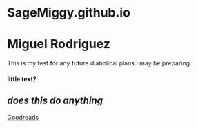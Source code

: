 # SageMiggy.github.io
# Miguel Rodriguez
This is my test for any future diabolical plans I may be preparing. 
#### little text?
_does this do anything_
---
[Goodreads](https://www.goodreads.com/)



